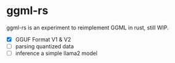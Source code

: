 # ggml-rs

ggml-rs is an experiment to reimplement GGML in rust, still WIP.

- [x] GGUF Format V1 & V2
- [ ] parsing quantized data
- [ ] inference a simple llama2 model